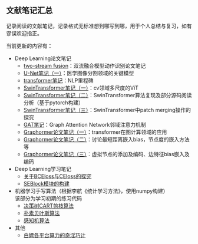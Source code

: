 ## 文献笔记汇总

记录阅读的文献笔记，记录格式无标准想到哪写到哪，用于个人总结与复习，如有谬误欢迎指正。

当前更新的内容有：
- Deep Learning论文笔记
  - [two-stream fusion](https://github.com/SCMZU-WS/notebook/blob/main/two-stream_fusion%E7%AC%94%E8%AE%B0.ipynb)：双流融合模型动作识别论文笔记
  - [U-Net笔记（一）](https://github.com/SCMZU-WS/notebook/blob/main/U-Net%E9%98%B6%E6%AE%B5%E6%80%A7%E7%AC%94%E8%AE%B0%E4%B8%8E%E6%80%BB%E7%BB%93.ipynb)：医学图像分割领域的关键模型
  - [transformer笔记](https://github.com/SCMZU-WS/notebook/blob/main/transformer%E7%AC%94%E8%AE%B0.ipynb)：NLP里程碑
  - [SwinTransformer笔记（一）](https://github.com/SCMZU-WS/notebook/blob/main/Swin_Transformer%E7%AC%94%E8%AE%B0%EF%BC%88%E4%B8%80%EF%BC%89.ipynb)：cv领域多尺度的ViT
  - [SwinTransformer笔记（二）](https://github.com/SCMZU-WS/notebook/blob/main/Swin_Transformer%E7%AC%94%E8%AE%B0%EF%BC%88%E4%BA%8C%EF%BC%89.ipynb)：SwinTransformer算法复现及部分源码阅读分析（基于pytorch构建）
  - [SwinTransformer笔记（三）](https://github.com/SCMZU-WS/notebook/blob/main/Swin_Transformer%E7%AC%94%E8%AE%B0%EF%BC%88%E4%B8%89%EF%BC%89.ipynb)：SwinTransformer中patch merging操作的探究
  - [GAT笔记](https://github.com/SCMZU-WS/notebook/blob/main/GAT%E7%AC%94%E8%AE%B0.ipynb)：Graph Attention Network邻域注意力机制
  - [Graphormer论文笔记（一）](https://github.com/SCMZU-WS/notebook/blob/main/Graphormer%E8%AE%BA%E6%96%87%E7%AC%94%E8%AE%B0%EF%BC%88%E4%B8%80%EF%BC%89.ipynb)：transformer在图计算领域的应用
  - [Graphormer论文笔记（二）](https://github.com/SCMZU-WS/notebook/blob/main/Graphormer%E8%AE%BA%E6%96%87%E7%AC%94%E8%AE%B0%EF%BC%88%E4%BA%8C%EF%BC%89.ipynb)：讨论最短距离嵌入bias，节点度的嵌入方法等
  - [Graphormer论文笔记（三）](https://github.com/SCMZU-WS/notebook/blob/main/Graphormer%E8%AE%BA%E6%96%87%E7%AC%94%E8%AE%B0%EF%BC%88%E4%B8%89%EF%BC%89.ipynb)：虚拟节点的添加及编码、边特征bias嵌入及编码
- Deep Learning学习笔记
  - [关于BCEloss与CEloss的探究](https://github.com/SCMZU-WS/notebook/blob/main/BCEloss%E4%B8%8ECEloss.ipynb)
  - [SEBlock模块的构建](https://github.com/SCMZU-WS/notebook/blob/main/SEBlock.ipynb)
- 机器学习手写算法（根据李航《统计学习方法》，使用numpy构建）
  <br />该部分为学习初期的练习代码
  - [决策树CART剪枝算法](https://github.com/SCMZU-WS/notebook/blob/main/CART.ipynb)
  - [朴素贝叶斯算法](https://github.com/SCMZU-WS/notebook/blob/main/naiveBayes.ipynb)
  - [感知机算法](https://github.com/SCMZU-WS/notebook/blob/main/perceptronTest.ipynb)
- 其他
  - [白嫖各平台算力的奇淫巧计](https://github.com/SCMZU-WS/notebook/blob/main/%E7%99%BD%E5%AB%96%E5%90%84%E5%B9%B3%E5%8F%B0%E7%AE%97%E5%8A%9B%E7%9A%84%E5%A5%87%E6%B7%AB%E5%B7%A7%E8%AE%A1.md)
